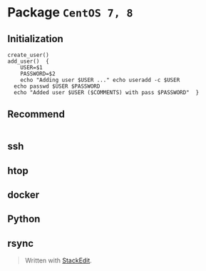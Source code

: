 # Package `CentOS 7, 8`


## Initialization
```shell
create_user()
add_user()  { 
	USER=$1
	PASSWORD=$2
	echo "Adding user $USER ..." echo useradd -c $USER
  echo passwd $USER $PASSWORD
  echo "Added user $USER ($COMMENTS) with pass $PASSWORD"  }
```

## Recommend
```shell

```
## ssh

## htop

## docker

## Python

## rsync


> Written with [StackEdit](https://stackedit.io/).
<!--stackedit_data:
eyJoaXN0b3J5IjpbLTI1NzU2ODg5MV19
-->